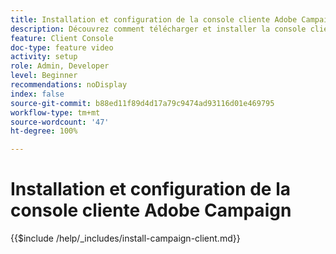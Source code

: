 ```yaml
---
title: Installation et configuration de la console cliente Adobe Campaign
description: Découvrez comment télécharger et installer la console cliente Adobe Campaign, créer et gérer vos connexions à plusieurs environnements et vérifier l'accès à la console cliente Adobe Campaign.
feature: Client Console
doc-type: feature video
activity: setup
role: Admin, Developer
level: Beginner
recommendations: noDisplay
index: false
source-git-commit: b88ed11f89d4d17a79c9474ad93116d01e469795
workflow-type: tm+mt
source-wordcount: '47'
ht-degree: 100%

---
```



# Installation et configuration de la console cliente Adobe Campaign

{{$include /help/_includes/install-campaign-client.md}}
